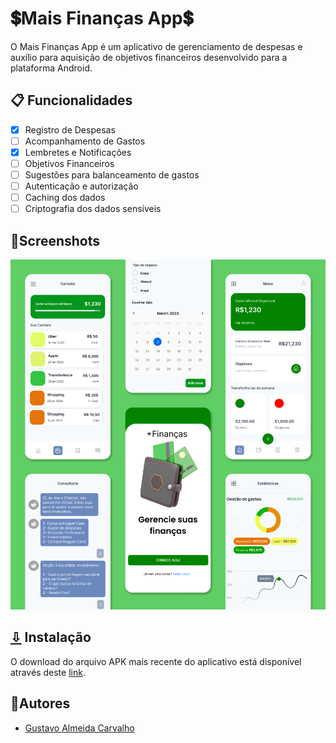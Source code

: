 # 💲Mais Finanças App💲

O Mais Finanças App é um aplicativo de gerenciamento de despesas e auxílio para aquisição de objetivos financeiros desenvolvido para a plataforma Android.

## 📋 Funcionalidades

- [x] Registro de Despesas
- [ ] Acompanhamento de Gastos
- [x] Lembretes e Notificações
- [ ] Objetivos Financeiros
- [ ] Sugestões para balanceamento de gastos
- [ ] Autenticação e autorização
- [ ] Caching dos dados
- [ ] Criptografia dos dados sensíveis

## 📱Screenshots

![Protótipos](./assets/Protótipos.png)

## [⇩](https://github.com/mais-financas/mais-financas-app/raw/main/app/release/mais-financas.apk) Instalação

O download do arquivo APK mais recente do aplicativo está disponível através deste [link](https://github.com/mais-financas/mais-financas-app/raw/main/app/release/mais-financas.apk).

## 🫴Autores

- [Gustavo Almeida Carvalho](https://www.github.com/gustxvo)
